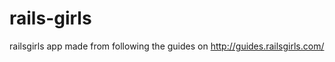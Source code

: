 rails-girls
===========

railsgirls app made from following the guides on http://guides.railsgirls.com/
